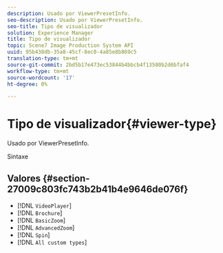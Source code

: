```yaml
---
description: Usado por ViewerPresetInfo.
seo-description: Usado por ViewerPresetInfo.
seo-title: Tipo de visualizador
solution: Experience Manager
title: Tipo de visualizador
topic: Scene7 Image Production System API
uuid: 95b438db-35a8-45cf-8ec0-4a85e8b869c5
translation-type: tm+mt
source-git-commit: 2bd5b17e473ec53844b4bbcb4f13580b2d6bfaf4
workflow-type: tm+mt
source-wordcount: '17'
ht-degree: 0%

---
```



# Tipo de visualizador{#viewer-type}

Usado por ViewerPresetInfo.

Sintaxe

## Valores {#section-27009c803fc743b2b41b4e9646de076f}

* [!DNL `VideoPlayer`]
* [!DNL `Brochure`]
* [!DNL `BasicZoom`]
* [!DNL `AdvancedZoom`]
* [!DNL `Spin`]
* [!DNL `All custom types`]

